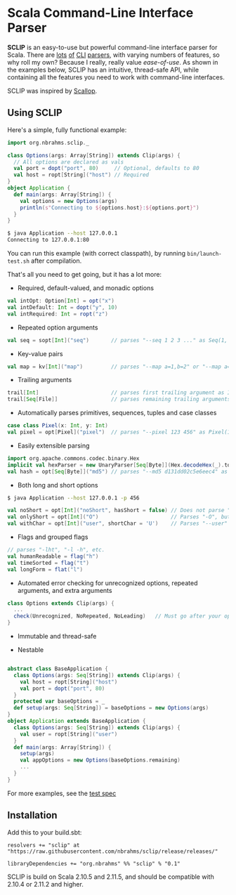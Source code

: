 # Scala Command-Line Interface Parser

**SCLIP** is an easy-to-use but powerful command-line interface parser for Scala.
There are [lots](https://github.com/bmjames/scala-optparse-applicative) [of](http://software.clapper.org/argot/)
[CLI](https://github.com/scopt/scopt) [parsers](https://github.com/scallop/scallop), with
varying numbers of features, so why roll my own? Because I really, really value *ease-of-use*.
As shown in the examples below, SCLIP has an intuitive, thread-safe API, while containing all the features
you need to work with command-line interfaces.

SCLIP was inspired by [Scallop](https://github.com/scallop/scallop).

## Using SCLIP

Here's a simple, fully functional example:

```scala
import org.nbrahms.sclip._

class Options(args: Array[String]) extends Clip(args) {
  // All options are declared as vals
  val port = dopt("port", 80)     // Optional, defaults to 80
  val host = ropt[String]("host") // Required
}
object Application {
  def main(args: Array[String]) {
    val options = new Options(args)
    println(s"Connecting to ${options.host}:${options.port}")
  }
}
```
```bash
$ java Application --host 127.0.0.1
Connecting to 127.0.0.1:80
```

You can run this example (with correct classpath), by running `bin/launch-test.sh` after compilation.

That's all you need to get going, but it has a lot more:

* Required, default-valued, and monadic options

```scala
val intOpt: Option[Int] = opt("x")
val intDefault: Int = dopt("y", 10)
val intRequired: Int = ropt("z")
```

* Repeated option arguments

```scala
val seq = sopt[Int]("seq")       // parses "--seq 1 2 3 ..." as Seq(1, 2, 3)
```

* Key-value pairs

```scala
val map = kv[Int]("map")         // parses "--map a=1,b=2" or "--map a=1 b=2" as Map("a" -> 1, "b" -> 2)
```

* Trailing arguments

```scala
trail[Int]                       // parses first trailing argument as Int
trail[Seq[File]]                 // parses remaining trailing arguments as File objects
```

* Automatically parses primitives, sequences, tuples and case classes

```scala
case class Pixel(x: Int, y: Int)
val pixel = opt[Pixel]("pixel")  // parses "--pixel 123 456" as Pixel(123, 456)
```

* Easily extensible parsing

```scala
import org.apache.commons.codec.binary.Hex
implicit val hexParser = new UnaryParser[Seq[Byte]](Hex.decodeHex(_).toSeq)
val hash = opt[Seq[Byte]]("md5") // parses "--md5 d131dd02c5e6eec4" as a byte seq
```

* Both long and short options

```bash
$ java Application --host 127.0.0.1 -p 456
```

```scala
val noShort = opt[Int]("noShort", hasShort = false) // Does not parse "-n"
val onlyShort = opt[Int]("O")                       // Parses "-O", but not "--O"
val withChar = opt[Int]("user", shortChar = 'U')    // Parses "--user" or "-U'
```

* Flags and grouped flags

```scala
// parses "-lht", "-l -h", etc.
val humanReadable = flag("h")
val timeSorted = flag("t")
val longForm = flat("l")
```

* Automated error checking for unrecognized options, repeated arguments, and extra arguments

```scala
class Options extends Clip(args) {
  ...
  check(Unrecognized, NoRepeated, NoLeading)   // Must go after your options
}
```

* Immutable and thread-safe

* Nestable

```scala

abstract class BaseApplication {
  class Options(args: Seq[String]) extends Clip(args) {
    val host = ropt[String]("host")
    val port = dopt("port", 80)
  }
  protected var baseOptions = _
  def setup(args: Seq[String]) = baseOptions = new Options(args)
}
object Application extends BaseApplication {
  class Options(args: Seq[String]) extends Clip(args) {
    val user = ropt[String]("user")
  }
  def main(args: Array[String]) {
    setup(args)
    val appOptions = new Options(baseOptions.remaining)
    ...
  }
}

```

For more examples, see the [test spec](test-src/SclipSpec.scala)

## Installation

Add this to your build.sbt:

```
resolvers += "sclip" at "https://raw.githubusercontent.com/nbrahms/sclip/release/releases/"

libraryDependencies += "org.nbrahms" %% "sclip" % "0.1"
```

SCLIP is build on Scala 2.10.5 and 2.11.5, and should be compatible with 2.10.4 or 2.11.2 and higher.
